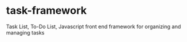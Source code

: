 # task-framework
Task List, To-Do List, Javascript front end framework for organizing and managing tasks
